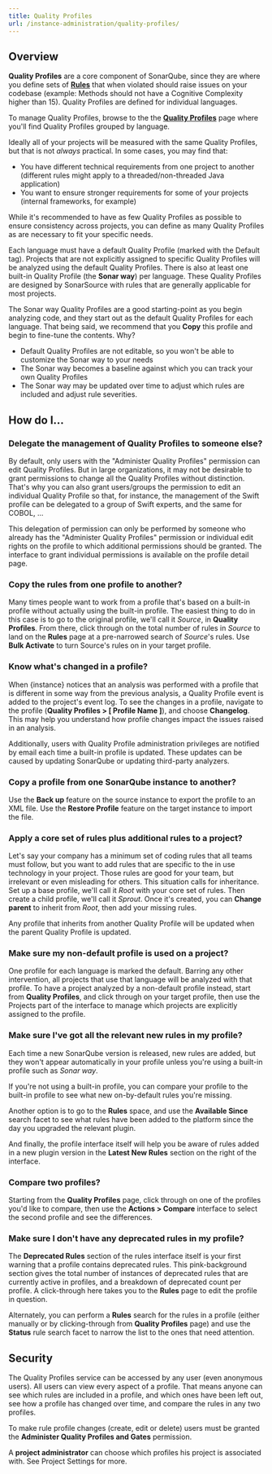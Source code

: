```yaml
---
title: Quality Profiles
url: /instance-administration/quality-profiles/
---
```


## Overview

**Quality Profiles** are a core component of SonarQube, since they are where you define sets of [**Rules**](/user-guide/rules/) that when violated should raise issues on your codebase (example: Methods should not have a Cognitive Complexity higher than 15). Quality Profiles are defined for individual languages.

To manage Quality Profiles, browse to the the [**Quality Profiles**](/#sonarqube#/profiles) page where you'll find Quality Profiles grouped by language.

Ideally all of your projects will be measured with the same Quality Profiles, but that is not _always_ practical. In some cases, you may find that:

- You have different technical requirements from one project to another (different rules might apply to a threaded/non-threaded Java application)
- You want to ensure stronger requirements for some of your projects (internal frameworks, for example)

While it's recommended to have as few Quality Profiles as possible to ensure consistency across projects, you can define as many Quality Profiles as are necessary to fit your specific needs.

Each language must have a default Quality Profile (marked with the Default tag). Projects that are not explicitly assigned to specific Quality Profiles will be analyzed using the default Quality Profiles. There is also at least one built-in Quality Profile (the **Sonar way**) per language. These Quality Profiles are designed by SonarSource with rules that are generally applicable for most projects. 

The Sonar way Quality Profiles are a good starting-point as you begin analyzing code, and they start out as the default Quality Profiles for each language. That being said, we recommend that you **Copy** this profile and begin to fine-tune the contents. Why?

- Default Quality Profiles are not editable, so you won't be able to customize the Sonar way to your needs
- The Sonar way becomes a baseline against which you can track your own Quality Profiles
- The Sonar way may be updated over time to adjust which rules are included and adjust rule severities.

## How do I...

### Delegate the management of Quality Profiles to someone else?

By default, only users with the "Administer Quality Profiles" permission can edit Quality Profiles. But in large organizations, it may not be desirable to grant permissions to change all the Quality Profiles without distinction. That's why you can also grant users/groups the permission to edit an individual Quality Profile so that, for instance, the management of the Swift profile can be delegated to a group of Swift experts, and the same for COBOL, ...

This delegation of permission can only be performed by someone who already has the "Administer Quality Profiles" permission or individual edit rights on the profile to which additional permissions should be granted. The interface to grant individual permissions is available on the profile detail page.

### Copy the rules from one profile to another?

Many times people want to work from a profile that's based on a built-in profile without actually using the built-in profile. The easiest thing to do in this case is to go to the original profile, we'll call it _Source_, in **Quality Profiles**. From there, click through on the total number of rules in _Source_ to land on the **Rules** page at a pre-narrowed search of _Source_'s rules. Use **Bulk Activate** to turn Source's rules on in your target profile.

### Know what's changed in a profile?

When {instance} notices that an analysis was performed with a profile that is different in some way from the previous analysis, a Quality Profile event is added to the project's event log. To see the changes in a profile, navigate to the profile (**Quality Profiles > [ Profile Name ]**), and choose **Changelog**. This may help you understand how profile changes impact the issues raised in an analysis.

Additionally, users with Quality Profile administration privileges are notified by email each time a built-in profile is updated. These updates can be caused by updating SonarQube or updating third-party analyzers.

### Copy a profile from one SonarQube instance to another?

Use the **Back up** feature on the source instance to export the profile to an XML file. Use the **Restore Profile** feature on the target instance to import the file.

### Apply a core set of rules plus additional rules to a project?

Let's say your company has a minimum set of coding rules that all teams must follow, but you want to add rules that are specific to the in use technology in your project. Those rules are good for your team, but irrelevant or even misleading for others. This situation calls for inheritance. Set up a base profile, we'll call it _Root_ with your core set of rules. Then create a child profile, we'll call it _Sprout_. Once it's created, you can **Change parent** to inherit from _Root_, then add your missing rules.

Any profile that inherits from another Quality Profile will be updated when the parent Quality Profile is updated.

### Make sure my non-default profile is used on a project?

One profile for each language is marked the default. Barring any other intervention, all projects that use that language will be analyzed with that profile. To have a project analyzed by a non-default profile instead, start from **Quality Profiles**, and click through on your target profile, then use the Projects part of the interface to manage which projects are explicitly assigned to the profile.

### Make sure I've got all the relevant new rules in my profile?

Each time a new SonarQube version is released, new rules are added, but they won't appear automatically in your profile unless you're using a built-in profile such as _Sonar way_.

If you're not using a built-in profile, you can compare your profile to the built-in profile to see what new on-by-default rules you're missing.

Another option is to go to the **Rules** space, and use the **Available Since** search facet to see what rules have been added to the platform since the day you upgraded the relevant plugin.

And finally, the profile interface itself will help you be aware of rules added in a new plugin version in the **Latest New Rules** section on the right of the interface.

### Compare two profiles?

Starting from the **Quality Profiles** page, click through on one of the profiles you'd like to compare, then use the **Actions > Compare** interface to select the second profile and see the differences.

### Make sure I don't have any deprecated rules in my profile?

The **Deprecated Rules** section of the rules interface itself is your first warning that a profile contains deprecated rules. This pink-background section gives the total number of instances of deprecated rules that are currently active in profiles, and a breakdown of deprecated count per profile. A click-through here takes you to the **Rules** page to edit the profile in question.

Alternately, you can perform a **Rules** search for the rules in a profile (either manually or by clicking-through from **Quality Profiles** page) and use the **Status** rule search facet to narrow the list to the ones that need attention.

## Security

The Quality Profiles service can be accessed by any user (even anonymous users). All users can view every aspect of a profile. That means anyone can see which rules are included in a profile, and which ones have been left out, see how a profile has changed over time, and compare the rules in any two profiles.

To make rule profile changes (create, edit or delete) users must be granted the **Administer Quality Profiles and Gates** permission.

A **project administrator** can choose which profiles his project is associated with. See Project Settings for more.
